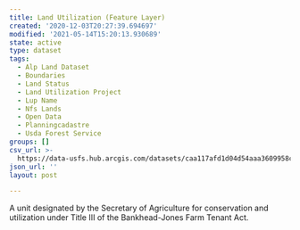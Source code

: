 ```yaml
---
title: Land Utilization (Feature Layer)
created: '2020-12-03T20:27:39.694697'
modified: '2021-05-14T15:20:13.930689'
state: active
type: dataset
tags:
  - Alp Land Dataset
  - Boundaries
  - Land Status
  - Land Utilization Project
  - Lup Name
  - Nfs Lands
  - Open Data
  - Planningcadastre
  - Usda Forest Service
groups: []
csv_url: >-
  https://data-usfs.hub.arcgis.com/datasets/caa117afd1d04d54aaa3609958cb9db9_0.csv?outSR=%7B%22latestWkid%22%3A4269%2C%22wkid%22%3A4269%7D
json_url: ''
layout: post

---
```

A unit designated by the Secretary of Agriculture for conservation and utilization under Title III of the Bankhead-Jones Farm Tenant Act.
